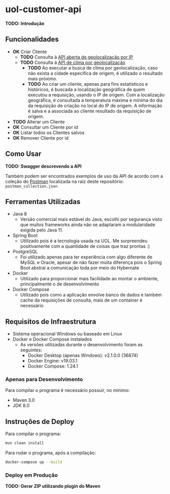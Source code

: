 # uol-customer-api

**TODO: Introdução**

## Funcionalidades

- **OK** Criar Cliente
    - **TODO** Consulta à [API aberta de geolocalização por IP](https://www.ipvigilante.com/) 
    - **TODO** Consulta à [API de clima por geolocalização](https://www.metaweather.com/api/)
        - **TODO** Ao executar a busca de clima por geolocalização, caso não exista a cidade especifica de origem, é utilizado o resultado mais próximo.
        - **TODO** Ao criar um cliente, apenas para fins estatísticos e históricos, é buscada a localização geográfica de quem executou a requisição, usando o IP de origem.
        Com a localização geográfica, é consultada a temperatura máxima e mínima do dia da requisição de criação no local do IP de origem.
        A informação é salva e a associada ao cliente resultado da requisição de origem.
- **TODO** Alterar um Cliente
- **OK** Consultar um Cliente por id
- **OK** Listar todos os Clientes salvos
- **OK** Remover Cliente por id

## Como Usar

**TODO: Swagger descrevendo a API**

Também podem ser encontrados exemplos de uso da API
de acordo com a coleção do [Postman](https://www.getpostman.com) localizada na raíz
deste repositório: `postman_collection.json`

## Ferramentas Utilizadas

- Java 8
    - Versão comercial mais estável do Java,
    escolhi por segurança visto que muitos frameworks ainda
    não se adaptaram a modularidade exigida pelo Java 11.
- Spring Boot
    - Utilizado pois é a tecnologia usada na UOL. Me surpreendeu positivamente
    com a quantidade de coisas que traz prontas :)
- PostgreSQL
    - Foi utilizado apenas para ter experiência com algo diferente de MySQL e Oracle,
    apesar de não fazer muita diferença pois o Spring Boot
    abstrai a comunicação toda por meio do Hybernate
- Docker
    - Utilizado para proporcionar mais facilidade ao montar o ambiente,
    principalmente o de desenvolvimento
- Docker Compose
    - Utilizado pois como a aplicação envolve banco de dados e também cache
    da requisições de consulta, mais de um container é necessário

## Requisitos de Infraestrutura

- Sistema operacional Windows ou baseado em Linux
- Docker e Docker Compose instalados
    - As versões utilizadas durante o desenvolvimento foram as seguintes:
        - Docker Desktop (apenas Windows): v2.1.0.0 (36874)
        - Docker Engine: v19.03.1
        - Docker Compose: 1.24.1

### Apenas para Desenvolvimento

Para compilar o programa é necessário possuir, no mínimo:
- Maven 3.0
- JDK 8.0

## Instruções de Deploy

Para compilar o programa:
```bash
mvn clean install
```

Para rodar o programa, após a compilação:
```bash
docker-compose up --build
```

### Deploy em Produção

**TODO: Gerar ZIP utilizando plugin do Maven**
